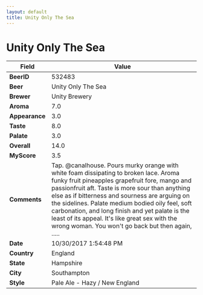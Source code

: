 ```yaml
---
layout: default
title: Unity Only The Sea
---
```


# Unity Only The Sea

| Field         | Value     |
|---------------|-----------|
| **BeerID** | 532483 |
| **Beer** | Unity Only The Sea |
| **Brewer** | Unity Brewery |
| **Aroma** | 7.0 |
| **Appearance** | 3.0 |
| **Taste** | 8.0 |
| **Palate** | 3.0 |
| **Overall** | 14.0 |
| **MyScore** | 3.5 |
| **Comments** | Tap. @canalhouse. Pours murky orange with white foam dissipating to broken lace. Aroma funky fruit pineapples grapefruit fore, mango and passionfruit aft. Taste is more sour than anything else as if bitterness and sourness are arguing on the sidelines. Palate medium bodied oily feel, soft carbonation, and long finish and yet palate is the least of its appeal. It&#39;s like great sex with the wrong woman. You won&#39;t go back but then again, ..... |
| **Date** | 10/30/2017 1:54:48 PM |
| **Country** | England |
| **State** | Hampshire |
| **City** | Southampton |
| **Style** | Pale Ale - Hazy / New England |
